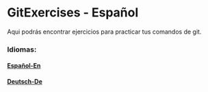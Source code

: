 # GitExercises - Español
Aqui podrás encontrar ejercicios para practicar tus comandos de git. 

### Idiomas:
#### [Español-En](https://github.com/AngelAstorga/GitExercises)
#### [Deutsch-De](https://github.com/AngelAstorga/GitExercises/tree/main-de)